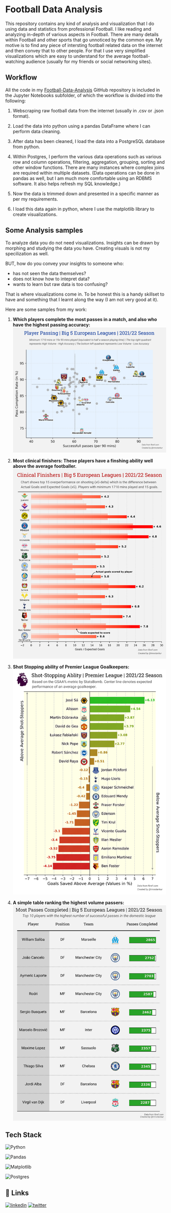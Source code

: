  # Football Data Analysis
This repository contains any kind of analysis and visualization that I do using data and statistics from professional Football. I like reading and analyzing in-depth of various aspects in Football. There are many details within Football and other sports that go unnoticed by the common eye. My motive is to find any piece of intersting football related data on the internet and then convey that to other people. For that I use very simplified visualizations which are easy to understand for the average football-watching audience (usually for my friends or social networking sites).

## Workflow
All the code in my [Football-Data-Analysis](https://github.com/shadeszn/Football-Data-Analysis) GitHub repository is included in the Jupyter Notebooks subfolder, of which the workflow is divided into the following:

1. Webscraping raw football data from the internet (usually in .csv or .json format).
2. Load the data into python using a pandas DataFrame where I can perform data cleaning.
3. After data has been cleaned, I load the data into a PostgreSQL database from python.
4. Within Postgres, I perform the various data operations such as various row and column operations, filtering, aggregation, grouping, sorting and other window functions. There are many instances where complex joins are required within multiple datasets.
(Data operations can be done in pandas as well, but I am much more comfortable using an RDBMS software. It also helps refresh my SQL knowledge.)

5. Now the data is trimmed down and presented in a specific manner as per my requirements.
6. I load this data again in python, where I use the matplotlib library to create visualizations.


## Some Analysis samples
To analyze data you do not need visualizations. Insights can be drawn by morphing and studying the data you have. Creating visuals is not my specilization as well.

BUT, how do you convey your insights to someone who:
* has not seen the data themselves?
* does not know how to intepret data?
* wants to learn but raw data is too confusing?

That is where visualizations come in. To be honest this is a handy skillset to have and something that I learnt along the way (I am not very good at it).

Here are some samples from my work:

1. __Which players complete the most passes in a match, and also who have the highest passing accuracy:__
![player passing](https://github.com/shadeszn/Football-Data-Analysis/blob/main/visualizations/passing_scatter.png)

2. __Most clinical finishers: These players have a finshing ability well above the average footballer.__
![clinical finisher](https://github.com/shadeszn/Football-Data-Analysis/blob/main/visualizations/striker_barchart.png)

3. __Shot Stopping ability of Premier League Goalkeepers:__
![shot stopping](https://github.com/shadeszn/Football-Data-Analysis/blob/main/visualizations/gsaa_barchart.png)

4. __A simple table ranking the highest volume passers:__
![most passes](https://github.com/shadeszn/Football-Data-Analysis/blob/main/visualizations/mostpasses_table.png)

## Tech Stack

![Python](https://img.shields.io/badge/python-3670A0?style=for-the-badge&logo=python&logoColor=ffdd54)

![Pandas](https://img.shields.io/badge/pandas-%23150458.svg?style=for-the-badge&logo=pandas&logoColor=white)

![Matplotlib](https://img.shields.io/badge/Matplotlib-%23ffffff.svg?style=for-the-badge&logo=Matplotlib&logoColor=black)

![Postgres](https://img.shields.io/badge/postgres-%23316192.svg?style=for-the-badge&logo=postgresql&logoColor=white)



## 🔗 Links
[![linkedin](https://img.shields.io/badge/linkedin-0A66C2?style=for-the-badge&logo=linkedin&logoColor=white)](https://www.linkedin.com/in/not-ankurbiswas/)
[![twitter](https://img.shields.io/badge/twitter-1DA1F2?style=for-the-badge&logo=twitter&logoColor=white)](https://twitter.com/imnotAnkur)
